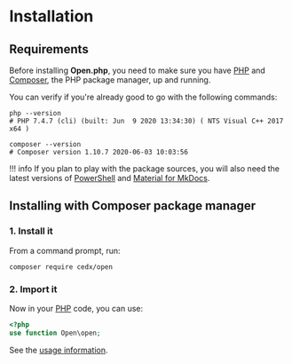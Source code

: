 # Installation

## Requirements
Before installing **Open.php**, you need to make sure you have [PHP](https://www.php.net)
and [Composer](https://getcomposer.org), the PHP package manager, up and running.

You can verify if you're already good to go with the following commands:

``` shell
php --version
# PHP 7.4.7 (cli) (built: Jun  9 2020 13:34:30) ( NTS Visual C++ 2017 x64 )

composer --version
# Composer version 1.10.7 2020-06-03 10:03:56
```

!!! info
	If you plan to play with the package sources, you will also need the latest versions of
	[PowerShell](https://docs.microsoft.com/en-us/powershell) and [Material for MkDocs](https://squidfunk.github.io/mkdocs-material).

## Installing with Composer package manager

### 1. Install it
From a command prompt, run:

``` shell
composer require cedx/open
```

### 2. Import it
Now in your [PHP](https://www.php.net) code, you can use:

``` php
<?php
use function Open\open;
```

See the [usage information](usage/api.md).
